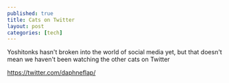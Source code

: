 ```yaml
---
published: true
title: Cats on Twitter
layout: post
categories: [tech]
---
```

Yoshitonks hasn't broken into the world of social media yet, but that doesn't mean we haven't been watching the other cats on Twitter

https://twitter.com/daphneflap/